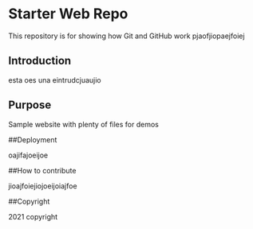 # Starter Web Repo

This repository is for showing how Git and GitHub work
pjaofjiopaejfoiej 

## Introduction

esta oes una eintrudcjuaujio

## Purpose

Sample website with plenty of files for demos

##Deployment

oajifajoeijoe

##How to contribute

jioajfoiejiojoeijoiajfoe

##Copyright

2021 copyright

